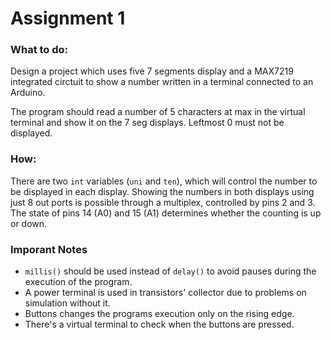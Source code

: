 # Assignment 1

### What to do:
Design a project which uses five 7 segments display and a MAX7219 integrated circtuit to show a number written in a terminal connected to an Arduino.

The program should read a number of 5 characters at max in the virtual terminal and show it on the 7 seg displays. Leftmost 0 must not be displayed.

### How:
There are two `int` variables (`uni` and `ten`), which will control the number to be displayed in each display. Showing the numbers in both displays using just 8 out ports is possible through a multiplex, controlled by pins 2 and 3. The state of pins 14 (A0) and 15 (A1) determines whether the counting is up or down.

### Imporant Notes

- `millis()` should be used instead of `delay()` to avoid pauses during the execution of the program.
- A power terminal is used in transistors' collector due to problems on simulation without it.
- Buttons changes the programs execution only on the rising edge.
- There's a virtual terminal to check when the buttons are pressed.
